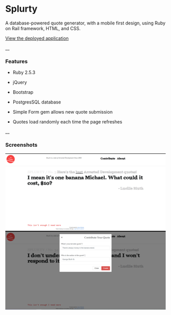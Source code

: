 # Splurty

A database-powered quote generator, with a mobile first design, using Ruby on Rail framework, HTML, and CSS.


[View the deployed application](http://splurty-alyssa-redman.herokuapp.com/)

__

### Features 

* Ruby 2.5.3 

* jQuery

* Bootstrap

* PostgresSQL database

* Simple Form gem allows new quote submission

* Quotes load randomly each time the page refreshes


__

### Screenshots
![Screenshot](app/assets/images/quote.png)
![Screenshot](app/assets/images/contribute.png)